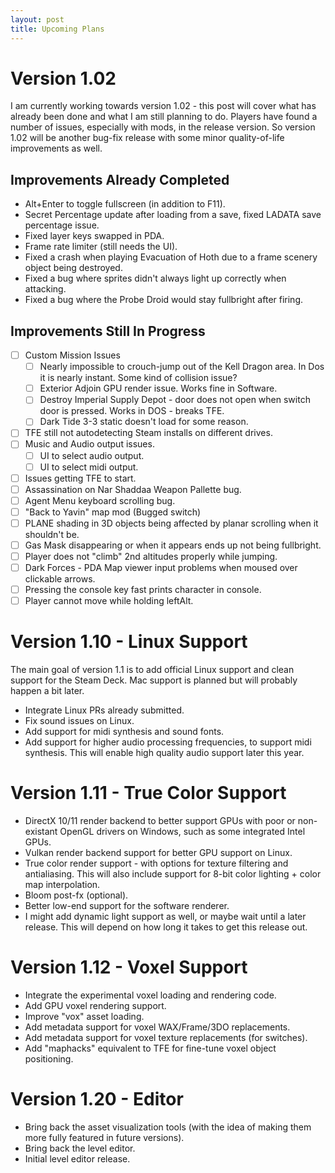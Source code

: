 ```yaml
---
layout: post
title: Upcoming Plans
---
```

# Version 1.02
I am currently working towards version 1.02 - this post will cover what has already been done and what I am still planning to do. Players have found a number of issues, especially with mods, in the release version. So version 1.02 will be another bug-fix release with some minor quality-of-life improvements as well.

## Improvements Already Completed
* Alt+Enter to toggle fullscreen (in addition to F11).
* Secret Percentage update after loading from a save, fixed LADATA save percentage issue.
* Fixed layer keys swapped in PDA.
* Frame rate limiter (still needs the UI).
* Fixed a crash when playing Evacuation of Hoth due to a frame scenery object being destroyed.
* Fixed a bug where sprites didn't always light up correctly when attacking.
* Fixed a bug where the Probe Droid would stay fullbright after firing.

## Improvements Still In Progress
- [ ] Custom Mission Issues
	- [ ] Nearly impossible to crouch-jump out of the Kell Dragon area. In Dos it is nearly instant. Some kind of collision issue?
	- [ ] Exterior Adjoin GPU render issue. Works fine in Software.
	- [ ] Destroy Imperial Supply Depot - door does not open when switch door is pressed. Works in DOS - breaks TFE.
	- [ ] Dark Tide 3-3 static doesn't load for some reason.
- [ ] TFE still not autodetecting Steam installs on different drives.
- [ ] Music and Audio output issues.
	- [ ] UI to select audio output.
	- [ ] UI to select midi output.
- [ ] Issues getting TFE to start.
- [ ] Assassination on Nar Shaddaa Weapon Pallette bug.
- [ ] Agent Menu keyboard scrolling bug.
- [ ] "Back to Yavin" map mod (Bugged switch)
- [ ] PLANE shading in 3D objects being affected by planar scrolling when it shouldn't be.
- [ ] Gas Mask disappearing or when it appears ends up not being fullbright.
- [ ] Player does not "climb" 2nd altitudes properly while jumping.
- [ ] Dark Forces - PDA Map viewer input problems when moused over clickable arrows.
- [ ] Pressing the console key fast prints character in console.
- [ ] Player cannot move while holding leftAlt.

# Version 1.10 - Linux Support
The main goal of version 1.1 is to add official Linux support and clean support for the Steam Deck. Mac support is planned but will probably happen a bit later.
* Integrate Linux PRs already submitted.
* Fix sound issues on Linux.
* Add support for midi synthesis and sound fonts.
* Add support for higher audio processing frequencies, to support midi synthesis. This will enable high quality audio support later this year.

# Version 1.11 - True Color Support
* DirectX 10/11 render backend to better support GPUs with poor or non-existant OpenGL drivers on Windows, such as some integrated Intel GPUs.
* Vulkan render backend support for better GPU support on Linux.
* True color render support - with options for texture filtering and antialiasing. This will also include support for 8-bit color lighting + color map interpolation.
* Bloom post-fx (optional).
* Better low-end support for the software renderer.
* I might add dynamic light support as well, or maybe wait until a later release. This will depend on how long it takes to get this release out.

# Version 1.12 - Voxel Support
* Integrate the experimental voxel loading and rendering code.
* Add GPU voxel rendering support.
* Improve "vox" asset loading.
* Add metadata support for voxel WAX/Frame/3DO replacements.
* Add metadata support for voxel texture replacements (for switches).
* Add "maphacks" equivalent to TFE for fine-tune voxel object positioning.

# Version 1.20 - Editor
* Bring back the asset visualization tools (with the idea of making them more fully featured in future versions).
* Bring back the level editor.
* Initial level editor release.
